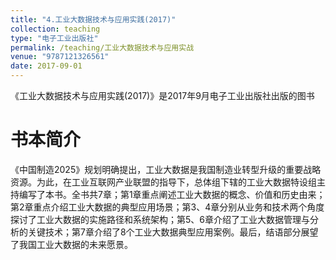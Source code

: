 ```yaml
---
title: "4.工业大数据技术与应用实践(2017)"
collection: teaching
type: "电子工业出版社"
permalink: /teaching/工业大数据技术与应用实战
venue: "9787121326561"
date: 2017-09-01
---
```


《工业大数据技术与应用实践(2017)》是2017年9月电子工业出版社出版的图书

书本简介
======
《中国制造2025》规划明确提出，工业大数据是我国制造业转型升级的重要战略资源。为此，在工业互联网产业联盟的指导下，总体组下辖的工业大数据特设组主持编写了本书。全书共7章；第1章重点阐述工业大数据的概念、价值和历史由来；第2章重点介绍工业大数据的典型应用场景；第3、4章分别从业务和技术两个角度探讨了工业大数据的实施路径和系统架构；第5、6章介绍了工业大数据管理与分析的关键技术；第7章介绍了8个工业大数据典型应用案例。最后，结语部分展望了我国工业大数据的未来愿景。
